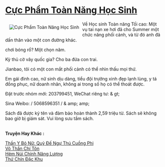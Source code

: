 <a href="https://truyenwiki.net/cuc-pham-toan-nang-hoc-sinh.35323/" title="Cực Phẩm Toàn Năng Học Sinh"><h1>Cực Phẩm Toàn Năng Học Sinh</h1></a><div style="display:table"><img align="right" style="float: left; padding: 10px;" src="https://truyenwiki.net/a/img/str/src/35323.jpg" alt="Cực Phẩm Toàn Năng Học Sinh">Về Học sinh Toàn năng Tối cao: Một vụ tai nạn xe hơi đã cho Summer một chức năng phối cảnh, và từ đó anh đã dấn thân vào một con đường khác.<p></p> chơi bóng rổ? Một chọn năm.<p></p> Kỳ thủ cờ vây quốc gia? Cho ba đứa con trai.<p></p> Jianbao, tôi có một con mắt phối cảnh có thể nhìn thấu mọi thứ.<p></p> Em gái đỉnh cao, nữ sinh dịu dàng, tiểu đội trưởng xinh đẹp lạnh lùng, y tá đồng phục, nữ doanh nhân, không ai trong số họ có thể thoát được.<p></p> Đặt trước nhóm mới: 203799451, WeChat riêng tư: & gt;<p></p> Sina Weibo: / 5068596351 / & amp; amp;<p></p> Sách đã được ký tên và đảm bảo hoàn thành 2,59 triệu từ. Sách sẽ không bao giờ bị giám sát. Vui lòng sưu tầm sách.</div><p><br><b>Truyện Hay Khác :</b></p><a href="https://truyenwiki.net/than-y-bo-nu-quy-de-ngu-thu-cuong-phi.35805/" alt="Thần Y Bỏ Nữ: Quỷ Đế Ngự Thú Cuồng Phi">Thần Y Bỏ Nữ: Quỷ Đế Ngự Thú Cuồng Phi</a><br/><a href="https://sangtacviet.wordpress.com/2020/10/22/vo-than-chi-ton/" alt="Võ Thần Chí Tôn">Võ Thần Chí Tôn</a><br/><a href="https://sangtacviet.wordpress.com/2020/10/22/hem-nui-chinh-nang-luong/" alt="Hẻm Núi Chính Năng Lượng">Hẻm Núi Chính Năng Lượng</a><br/><a href="https://sangtacviet.wordpress.com/2020/10/22/thu-chin-dac-khu/" alt="Thứ Chín Đặc Khu">Thứ Chín Đặc Khu</a><br/>